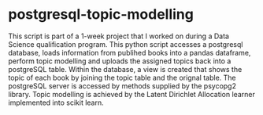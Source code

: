 # postgresql-topic-modelling
This script is part of a 1-week project that I worked on during a Data Science qualification program.
This python script accesses a postgresql database, loads information from publihed books into a pandas dataframe, perform topic modelling and uploads the assigned topics back into a postgreSQL table.
Within the database, a view is created that shows the topic of each book by joining the topic table and the orignal table.
The postgreSQL server is accessed by methods supplied by the psycopg2 library.
Topic modelling is achieved by the Latent Dirichlet Allocation learner implemented into scikit learn.
